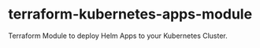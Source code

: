 # terraform-kubernetes-apps-module
Terraform Module to deploy Helm Apps to your Kubernetes Cluster.
